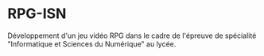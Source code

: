 # RPG-ISN

Développement d'un jeu vidéo RPG dans le cadre de l'épreuve de spécialité "Informatique et Sciences du Numérique" au lycée. 
